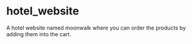 # hotel_website
A hotel website named moonwalk where you can order the products by adding them into the cart.
